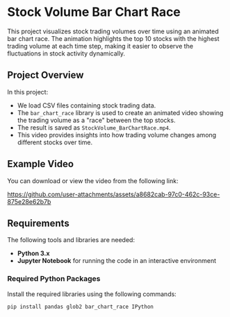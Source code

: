# Stock Volume Bar Chart Race

This project visualizes stock trading volumes over time using an animated bar chart race. The animation highlights the top 10 stocks with the highest trading volume at each time step, making it easier to observe the fluctuations in stock activity dynamically.

## Project Overview

In this project:

- We load CSV files containing stock trading data.
- The `bar_chart_race` library is used to create an animated video showing the trading volume as a "race" between the top stocks.
- The result is saved as `StockVolume_BarChartRace.mp4`.
- This video provides insights into how trading volume changes among different stocks over time.




## Example Video

You can download or view the video from the following link:


https://github.com/user-attachments/assets/a8682cab-97c0-462c-93ce-875e28e62b7b





## Requirements

The following tools and libraries are needed:

- **Python 3.x**
- **Jupyter Notebook** for running the code in an interactive environment

### Required Python Packages

Install the required libraries using the following commands:

```bash
pip install pandas glob2 bar_chart_race IPython
